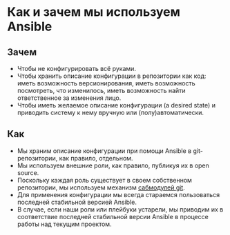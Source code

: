 # Как и зачем мы используем Ansible
## Зачем
- Чтобы не конфигурировать всё руками.
- Чтобы хранить описание конфигурации в репозитории как код: иметь возможность версионирования, иметь возможность посмотреть, что изменилось, иметь возможность найти ответственное за изменения лицо.
- Чтобы иметь желаемое описание конфигурации (a desired state) и приводить систему к нему вручную или (полу)автоматически.

## Как
- Мы храним описание конфигурации при помощи Ansible в git-репозитории, как правило, отдельном.
- Мы используем внешние роли, как правило, публикуя их в open source.
- Поскольку каждая роль существует в своем собственном репозитории, мы используем механизм [сабмодулей git](Git-submodules.md).
- Для применения конфигурации мы всегда стараемся пользоваться последней стабильной версией Ansible.
- В случае, если наши роли или плейбуки устарели, мы приводим их в соответствие последней стабильной версии Ansible в процессе работы над текущим проектом.
